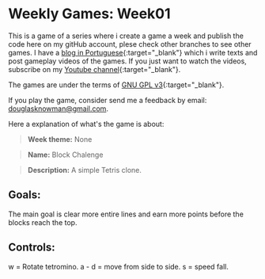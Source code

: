 # Weekly Games: Week01
This is a game of a series where i create a game a week and publish the code here
on my gitHub account, plese check other branches to see other games. I have a 
[blog in Portuguese](http://www.oproblemador.blogspot.com){:target="_blank"} which i write texts
and post gameplay videos of the games. If you just want to watch the videos,
subscribe on my [Youtube channel](https://www.youtube.com/user/srDouglasSilva){:target="_blank"}.

The games are under the terms of [GNU GPL v3](http://www.gnu.org/licenses/gpl-3.0.en.html){:target="_blank"}.

If you play the game, consider send me a feedback by email: [douglasknowman@gmail.com](mailto:douglasknowman@gmail.com).

Here a explanation of what's the game is about:

>__Week theme:__ None

>__Name:__ Block Chalenge

>__Description:__ A simple Tetris clone.

## Goals:
The main goal is clear more entire lines and earn more points before the blocks reach the top.

## Controls:
w = Rotate tetromino.
a - d = move from side to side.
s = speed fall.
